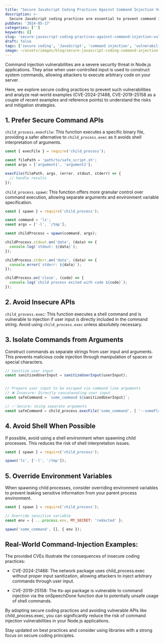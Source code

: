 ```yaml
---
title: "Secure JavaScript Coding Practices Against Command Injection Vulnerabilities"
description: >-
  Secure JavaScript coding practices are essential to prevent command injection vulnerabilities in Node.js applications. Learn how to avoid common pitfalls and protect your code from exploitation.
pubDate: '2024-05-17'
categories: ['']
keywords: []
slug: 'secure-javascript-coding-practices-against-command-injection-vulnerabilities'
draft: false
tags: ['secure coding', 'JavaScript', 'command injection', 'vulnerabilities']
image: ~/assets/images/blog/secure-javascript-coding-command-injection.jpeg
---
```


Command injection vulnerabilities are a severe security threat in Node.js applications. They arise when user-controlled input is used to construct system commands, allowing attackers to execute arbitrary code on your server.

Here, we explore secure coding practices to prevent such vulnerabilities and analyze real-world examples (CVE-2024-21488, CVE-2019-25158 as a couple of recent examples and reference points) to understand the risks and mitigation strategies.

## 1. Prefer Secure Command APIs

`child_process.execFile`: This function executes a specific binary file, providing a safer alternative to `child_process.exec` as it avoids shell interpretation of arguments.

```js
const { execFile } = require('child_process');

const filePath = 'path/to/safe_script.sh';
const args = ['argument1', 'argument2'];

execFile(filePath, args, (error, stdout, stderr) => {
  // handle results
});
```

`child_process.spawn`: This function offers more granular control over command execution, allowing separate arguments and environment variable specification.

```js
const { spawn } = require('child_process');

const command = 'ls';
const args = ['-l', '/tmp'];

const childProcess = spawn(command, args);

childProcess.stdout.on('data', (data) => {
  console.log(`stdout: ${data}`);
});

childProcess.stderr.on('data', (data) => {
  console.error(`stderr: ${data}`);
});

childProcess.on('close', (code) => {
  console.log(`child process exited with code ${code}`);
});
```

## 2. Avoid Insecure APIs

`child_process.exec`: This function executes a shell command and is vulnerable to injection if user input is directly included in the command string. Avoid using `child_process.exec` unless absolutely necessary.

## 3. Isolate Commands from Arguments

Construct commands as separate strings from user input and arguments. This prevents malicious code injection through manipulation of spaces or special characters.

```js
// Sanitize user input
const sanitizedUserInput = sanitizeUserInput(userInput);


// Prepare user input to be escaped via command line arguments
// ❌ Insecure: Directly concatenating user input
const safeCommand = `some_command ${sanitizedUserInput}`;

// ✅ Secure: Using separate arguments
const safeCommand = child_process.execFile('some_command', [ '--someFlag', sanitizedUserInput]);
```

## 4. Avoid Shell When Possible

If possible, avoid using a shell environment when spawning child processes. This reduces the risk of shell interpretation issues.

```js
const { spawn } = require('child_process');

spawn('ls', ['-l', '/tmp']);
```

## 5. Override Environment Variables

When spawning child processes, consider overriding environment variables to prevent leaking sensitive information from your parent process environment.

```js
const { spawn } = require('child_process');

// Override sensitive variable
const env = { ...process.env, MY_SECRET: 'redacted' };

spawn('some_command', [], { env });
```

## Real-World Command-Injection Examples:

The provided CVEs illustrate the consequences of insecure coding practices:

- CVE-2024-21488: The network package uses child_process.exec without proper input sanitization, allowing attackers to inject arbitrary commands through user input.
 
- CVE-2019-25158: The tts-api package is vulnerable to command injection via the onSpeechDone function due to potentially unsafe usage of shell commands.

By adopting secure coding practices and avoiding vulnerable APIs like child_process.exec, you can significantly reduce the risk of command injection vulnerabilities in your Node.js applications.

Stay updated on best practices and consider using libraries with a strong focus on secure coding principles.
